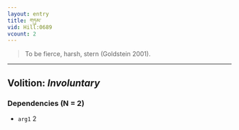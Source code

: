 ```yaml
---
layout: entry
title: གཏུམ་
vid: Hill:0689
vcount: 2
---
```

> To be fierce, harsh, stern (Goldstein 2001)\.

---
Volition: _Involuntary_
---

### Dependencies (N = 2)
* `arg1` 2
